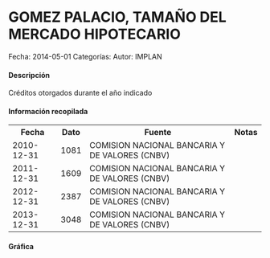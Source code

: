GOMEZ PALACIO, TAMAÑO DEL MERCADO HIPOTECARIO
=====

Fecha: 2014-05-01
Categorías: 
Autor: IMPLAN

#### Descripción

Créditos otorgados durante el año indicado

#### Información recopilada

<table class="table table-hover table-bordered">
  <tr><th>Fecha</th><th>Dato</th><th>Fuente</th><th>Notas</th></tr>
  <tr><td>2010-12-31</td><td>1081</td><td>COMISION NACIONAL BANCARIA Y DE VALORES (CNBV)</td><td></td></tr>
  <tr><td>2011-12-31</td><td>1609</td><td>COMISION NACIONAL BANCARIA Y DE VALORES (CNBV)</td><td></td></tr>
  <tr><td>2012-12-31</td><td>2387</td><td>COMISION NACIONAL BANCARIA Y DE VALORES (CNBV)</td><td></td></tr>
  <tr><td>2013-12-31</td><td>3048</td><td>COMISION NACIONAL BANCARIA Y DE VALORES (CNBV)</td><td></td></tr>
</table>

#### Gráfica

<div id="Morriscugpstjd" class="grafica"></div>
  <!-- JAVASCRIPT DE LA GRAFICA EN Morriscugpstjd -->
  <script>
  new Morris.Bar({
    element: 'Morriscugpstjd',
    data: [
      { fecha: '2010-12-31', dato: 1081 },
      { fecha: '2011-12-31', dato: 1609 },
      { fecha: '2012-12-31', dato: 2387 },
      { fecha: '2013-12-31', dato: 3048 }
    ],
    xkey: 'fecha',
    ykeys: ['dato'],
    labels: ['Dato']
  });
  </script>

